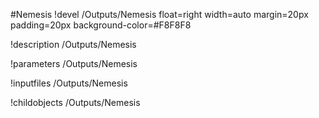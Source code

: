 <!-- MOOSE Object Documentation Stub: Remove this when content is added. -->
#Nemesis
!devel /Outputs/Nemesis float=right width=auto margin=20px padding=20px background-color=#F8F8F8

!description /Outputs/Nemesis

!parameters /Outputs/Nemesis

!inputfiles /Outputs/Nemesis

!childobjects /Outputs/Nemesis

